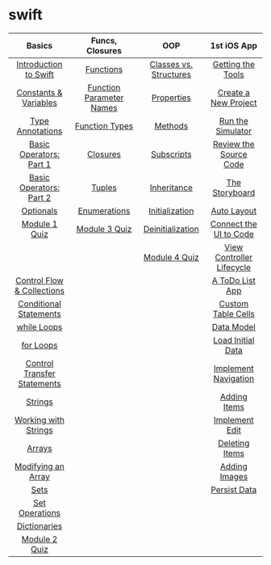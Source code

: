 # swift

| Basics | Funcs, Closures| OOP | 1st iOS App |
|:----------:|:--------------------:|:--------------------:|:--------------------:|
[Introduction to Swift]()|[Functions]()|[Classes vs. Structures]()|[Getting the Tools]()|
[Constants & Variables]()|[Function Parameter Names]()|[Properties]()|[Create a New Project]()|
[Type Annotations]()|[Function Types]()|[Methods]()|[Run the Simulator]()|
[Basic Operators: Part 1]()|[Closures]()|[Subscripts]()|[Review the Source Code]()|
[Basic Operators: Part 2]()|[Tuples]()|[Inheritance]()|[The Storyboard]()|
[Optionals]()|[Enumerations]()|[Initialization]()|[Auto Layout]()|
[Module 1 Quiz]()|[Module 3 Quiz]()|[Deinitialization]()|[Connect the UI to Code]()|
|||[Module 4 Quiz]()|[View Controller Lifecycle]()|
[Control Flow & Collections]()|||[A ToDo List App]()|
[Conditional Statements]()|||[Custom Table Cells]()|
[while Loops]()|||[Data Model]()|
[for Loops]()|||[Load Initial Data ]()|
[Control Transfer Statements]()|||[Implement Navigation]()|
[Strings]()|||[Adding Items]()|
[Working with Strings]()|||[Implement Edit]()|
[Arrays]()|||[Deleting Items]()|
[Modifying an Array]()|||[Adding Images]()|
[Sets]()|||[Persist Data]()|
[Set Operations]()||||
[Dictionaries]()||||
[Module 2 Quiz]()||||

